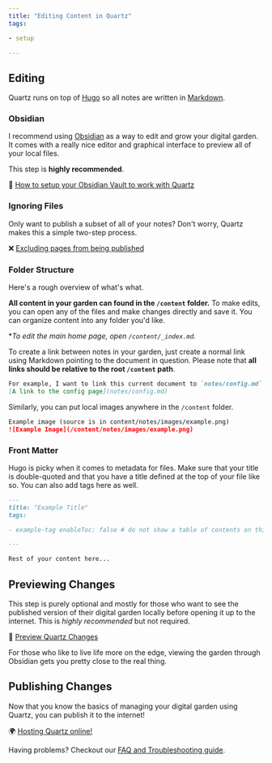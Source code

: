 ```yaml
---
title: "Editing Content in Quartz"
tags:

- setup

---
```


## Editing

Quartz runs on top of [Hugo](https://gohugo.io/) so all notes are written
in [Markdown](https://www.markdownguide.org/getting-started/).

### Obsidian

I recommend using [Obsidian](http://obsidian.md/) as a way to edit and grow your digital garden. It comes with a really
nice editor and graphical interface to preview all of your local files.

This step is **highly recommended**.

🔗 [How to setup your Obsidian Vault to work with Quartz](notes/obsidian.md)

### Ignoring Files

Only want to publish a subset of all of your notes? Don't worry, Quartz makes this a simple two-step process.

❌ [Excluding pages from being published](notes/ignore%20notes.md)

### Folder Structure

Here's a rough overview of what's what.

**All content in your garden can found in the `/content` folder.** To make edits, you can open any of the files and make
changes directly and save it. You can organize content into any folder you'd like.

**To edit the main home page, open `/content/_index.md`.*

To create a link between notes in your garden, just create a normal link using Markdown pointing to the document in
question. Please note that **all links should be relative to the root `/content` path**.

```markdown
For example, I want to link this current document to `notes/config.md`.
[A link to the config page](notes/config.md)
```

Similarly, you can put local images anywhere in the `/content` folder.

```markdown
Example image (source is in content/notes/images/example.png)
![Example Image](/content/notes/images/example.png)
```

### Front Matter

Hugo is picky when it comes to metadata for files. Make sure that your title is double-quoted and that you have a title
defined at the top of your file like so. You can also add tags here as well.

```markdown
---
title: "Example Title"
tags:

- example-tag enableToc: false # do not show a table of contents on this page

---

Rest of your content here...
```

## Previewing Changes

This step is purely optional and mostly for those who want to see the published version of their digital garden locally
before opening it up to the internet. This is *highly recommended* but not required.

👀 [Preview Quartz Changes](notes/preview%20changes.md)

For those who like to live life more on the edge, viewing the garden through Obsidian gets you pretty close to the real
thing.

## Publishing Changes

Now that you know the basics of managing your digital garden using Quartz, you can publish it to the internet!

🌍 [Hosting Quartz online!](notes/hosting.md)

Having problems? Checkout our [FAQ and Troubleshooting guide](notes/troubleshooting.md).
